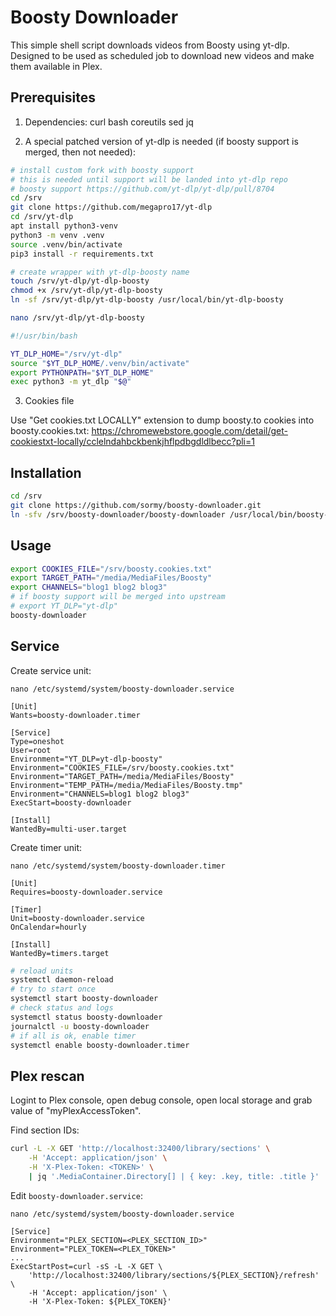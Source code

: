 # Boosty Downloader

This simple shell script downloads videos from Boosty using yt-dlp. Designed to
be used as scheduled job to download new videos and make them available in Plex.

## Prerequisites

1. Dependencies: curl bash coreutils sed jq

2. A special patched version of yt-dlp is needed (if boosty support is merged,
   then not needed):

```sh
# install custom fork with boosty support
# this is needed until support will be landed into yt-dlp repo
# boosty support https://github.com/yt-dlp/yt-dlp/pull/8704
cd /srv
git clone https://github.com/megapro17/yt-dlp
cd /srv/yt-dlp
apt install python3-venv
python3 -m venv .venv
source .venv/bin/activate
pip3 install -r requirements.txt

# create wrapper with yt-dlp-boosty name
touch /srv/yt-dlp/yt-dlp-boosty
chmod +x /srv/yt-dlp/yt-dlp-boosty
ln -sf /srv/yt-dlp/yt-dlp-boosty /usr/local/bin/yt-dlp-boosty

nano /srv/yt-dlp/yt-dlp-boosty

#!/usr/bin/bash

YT_DLP_HOME="/srv/yt-dlp"
source "$YT_DLP_HOME/.venv/bin/activate"
export PYTHONPATH="$YT_DLP_HOME"
exec python3 -m yt_dlp "$@"
```

3. Cookies file

Use "Get cookies.txt LOCALLY" extension to dump boosty.to cookies into
boosty.cookies.txt:
https://chromewebstore.google.com/detail/get-cookiestxt-locally/cclelndahbckbenkjhflpdbgdldlbecc?pli=1

## Installation

```sh
cd /srv
git clone https://github.com/sormy/boosty-downloader.git
ln -sfv /srv/boosty-downloader/boosty-downloader /usr/local/bin/boosty-downloader
```

## Usage

```sh
export COOKIES_FILE="/srv/boosty.cookies.txt"
export TARGET_PATH="/media/MediaFiles/Boosty"
export CHANNELS="blog1 blog2 blog3"
# if boosty support will be merged into upstream
# export YT_DLP="yt-dlp"
boosty-downloader
```

## Service

Create service unit:

```
nano /etc/systemd/system/boosty-downloader.service

[Unit]
Wants=boosty-downloader.timer

[Service]
Type=oneshot
User=root
Environment="YT_DLP=yt-dlp-boosty"
Environment="COOKIES_FILE=/srv/boosty.cookies.txt"
Environment="TARGET_PATH=/media/MediaFiles/Boosty"
Environment="TEMP_PATH=/media/MediaFiles/Boosty.tmp"
Environment="CHANNELS=blog1 blog2 blog3"
ExecStart=boosty-downloader

[Install]
WantedBy=multi-user.target
```

Create timer unit:

```
nano /etc/systemd/system/boosty-downloader.timer

[Unit]
Requires=boosty-downloader.service

[Timer]
Unit=boosty-downloader.service
OnCalendar=hourly

[Install]
WantedBy=timers.target
```

```sh
# reload units
systemctl daemon-reload
# try to start once
systemctl start boosty-downloader
# check status and logs
systemctl status boosty-downloader
journalctl -u boosty-downloader
# if all is ok, enable timer
systemctl enable boosty-downloader.timer
```

## Plex rescan

Logint to Plex console, open debug console, open local storage and grab value of
"myPlexAccessToken".

Find section IDs:

```sh
curl -L -X GET 'http://localhost:32400/library/sections' \
    -H 'Accept: application/json' \
    -H 'X-Plex-Token: <TOKEN>' \
    | jq '.MediaContainer.Directory[] | { key: .key, title: .title }'
```

Edit `boosty-downloader.service`:

```
nano /etc/systemd/system/boosty-downloader.service

[Service]
Environment="PLEX_SECTION=<PLEX_SECTION_ID>"
Environment="PLEX_TOKEN=<PLEX_TOKEN>"
...
ExecStartPost=curl -sS -L -X GET \
    'http://localhost:32400/library/sections/${PLEX_SECTION}/refresh' \
    -H 'Accept: application/json' \
    -H 'X-Plex-Token: ${PLEX_TOKEN}'
```
